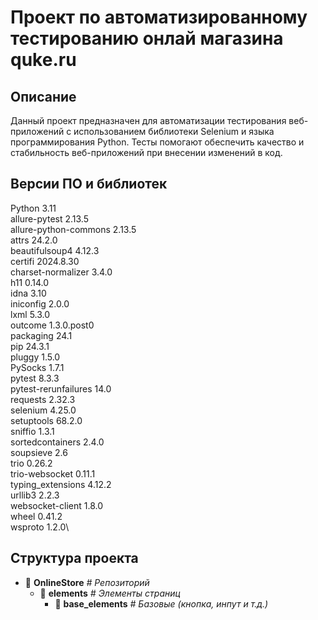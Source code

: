 # Проект по автоматизированному тестированию онлай магазина quke.ru

## Описание
Данный проект предназначен для автоматизации тестирования веб-приложений с использованием библиотеки Selenium 
и языка программирования Python. Тесты помогают обеспечить качество и стабильность 
веб-приложений при внесении изменений в код.

## Версии ПО и библиотек
Python 3.11\
allure-pytest         2.13.5\
allure-python-commons 2.13.5\
attrs                 24.2.0\
beautifulsoup4        4.12.3\
certifi               2024.8.30\
charset-normalizer    3.4.0\
h11                   0.14.0\
idna                  3.10\
iniconfig             2.0.0\
lxml                  5.3.0\
outcome               1.3.0.post0\
packaging             24.1\
pip                   24.3.1\
pluggy                1.5.0\
PySocks               1.7.1\
pytest                8.3.3\
pytest-rerunfailures  14.0\
requests              2.32.3\
selenium              4.25.0\
setuptools            68.2.0\
sniffio               1.3.1\
sortedcontainers      2.4.0\
soupsieve             2.6\
trio                  0.26.2\
trio-websocket        0.11.1\
typing_extensions     4.12.2\
urllib3               2.2.3\
websocket-client      1.8.0\
wheel                 0.41.2\
wsproto               1.2.0\

## Структура проекта
+ :file_folder: **OnlineStore** *# Репозиторий*
  + :file_folder: **elements** *# Элементы страниц*
    + :page_facing_up: **base_elements** *# Базовые (кнопка, инпут и т.д.)*